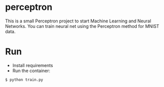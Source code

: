 # perceptron
This is a small Perceptron project to start Machine Learning and Neural Networks.
You can train neural net using the Perceptron method for MNIST data.

# Run
 - Install requirements 
 - Run the container:
 ```
$ python train.py
```
